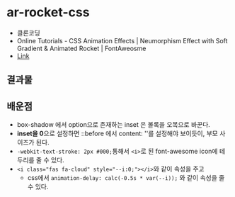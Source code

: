 # ar-rocket-css

-   클론코딩
-   Online Tutorials - CSS Animation Effects | Neumorphism Effect with Soft Gradient & Animated Rocket | FontAweosme
-   [Link](https://www.youtube.com/watch?v=41tNotMxu1A)

## 결과물

## 배운점

-   box-shadow 에서 option으로 존재하는 inset 은 볼록을 오목으로 바꾼다.
-   **inset을 0**으로 설정하면 ::before 에서 content: ''를 설정해야 보이듯이, 부모 사이즈가 된다.
-   `-webkit-text-stroke: 2px #000;`통해서 `<i>`로 된 font-awesome icon에 테두리를 줄 수 있다.
-   `<i class="fas fa-cloud" style="--i:0;"></i>`와 같이 속성을 주고
    -   css에서 `animation-delay: calc(-0.5s * var(--i));` 와 같이 속성을 줄 수 있다.
